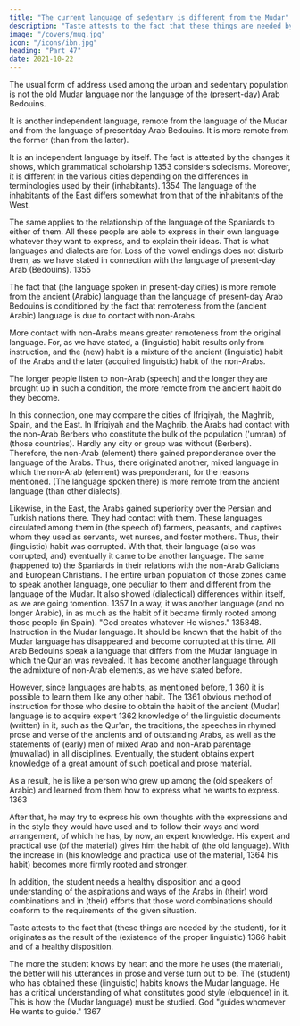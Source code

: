```yaml
---
title: "The current language of sedentary is different from the Mudar"
description: "Taste attests to the fact that these things are needed by the student. It originates as the result of the (existence of the proper linguistic) 1366 habit and of a healthy disposition"
image: "/covers/muq.jpg"
icon: "/icons/ibn.jpg"
heading: "Part 47"
date: 2021-10-22
---
```



<!-- ## 47. The language of the sedentary and urban population is an independent language different from the language of the Mudar -->

The usual form of address used among the urban and sedentary population is not the old Mudar language nor the language of the (present-day) Arab Bedouins. 

It is another independent language, remote from the language of the Mudar and from the language of presentday Arab Bedouins. It is more remote from the former (than from the latter).

It is an independent language by itself. The fact is attested by the changes it shows, which grammatical scholarship 1353 considers solecisms. Moreover, it is different in the various cities depending on the differences in terminologies used by their (inhabitants). 1354 The language of the inhabitants of the East differs somewhat from that of the inhabitants of the West. 

The same applies to the relationship of the language of the Spaniards to either of them. All these people are able to express in their own language whatever they want to express, and to explain their ideas. That is what languages and dialects are for. Loss of the vowel endings does not disturb them, as we have stated in connection with the language of
present-day Arab (Bedouins). 1355

The fact that (the language spoken in present-day cities) is more remote from the ancient (Arabic) language than the language of present-day Arab Bedouins is conditioned by the fact that remoteness from the (ancient Arabic) language is due to contact with non-Arabs. 

More contact with non-Arabs means greater remoteness from the original language. For, as we have stated, a (linguistic) habit results only from instruction, and the (new) habit is a mixture of the ancient (linguistic) habit of
the Arabs and the later (acquired linguistic) habit of the non-Arabs. <!-- 1356  -->

The longer people listen to non-Arab (speech) and the longer they are brought up in such a
condition, the more remote from the ancient habit do they become.

In this connection, one may compare the cities of Ifriqiyah, the Maghrib,
Spain, and the East. In Ifriqiyah and the Maghrib, the Arabs had contact with the
non-Arab Berbers who constitute the bulk of the population ('umran) of (those
countries). Hardly any city or group was without (Berbers). Therefore, the non-Arab
(element) there gained preponderance over the language of the Arabs. Thus, there
originated another, mixed language in which the non-Arab (element) was
preponderant, for the reasons mentioned. (The language spoken there) is more
remote from the ancient language (than other dialects).

Likewise, in the East, the Arabs gained superiority over the Persian and
Turkish nations there. They had contact with them. These languages circulated
among them in (the speech of) farmers, peasants, and captives whom they used as
servants, wet nurses, and foster mothers. Thus, their (linguistic) habit was corrupted.
With that, their language (also was corrupted, and) eventually it came to be another
language.
The same (happened to) the Spaniards in their relations with the non-Arab
Galicians and European Christians. The entire urban population of those zones came
to speak another language, one peculiar to them and different from the language of
the Mudar. It also showed (dialectical) differences within itself, as we are going tomention. 1357 In a way, it was another language (and no longer Arabic), in as much
as the habit of it became firmly rooted among those people (in Spain).
"God creates whatever He wishes." 135848. Instruction in the Mudar language.
It should be known that the habit of the Mudar language has disappeared and
become corrupted at this time. All Arab Bedouins speak a language that differs from
the Mudar language in which the Qur'an was revealed. It has become another
language through the admixture of non-Arab elements, as we have stated before. <!-- 1359 -->

However, since languages are habits, as mentioned before, 1 360 it is possible
to learn them like any other habit. The 1361 obvious method of instruction for those
who desire to obtain the habit of the ancient (Mudar) language is to acquire expert
1362 knowledge of the linguistic documents (written) in it, such as the Qur'an, the
traditions, the speeches in rhymed prose and verse of the ancients and of outstanding
Arabs, as well as the statements of (early) men of mixed Arab and non-Arab
parentage (muwallad) in all disciplines. Eventually, the student obtains expert
knowledge of a great amount of such poetical and prose material. 

As a result, he is like a person who grew up among the (old speakers of Arabic) and learned from
them how to express what he wants to express. 1363

After that, he may try to express his own thoughts with the expressions and in the style they would have used and to follow their ways and word arrangement, of which he has, by now, an expert knowledge. His expert and practical use (of the
material) gives him the habit of (the old language). With the increase in (his
knowledge and practical use of the material, 1364 his habit) becomes more firmly
rooted and stronger.

In addition, the student needs a healthy disposition and a good understanding
of the aspirations and ways of the Arabs in (their) word combinations and in (their)
efforts that those word combinations should conform to the requirements of the
given situation. <!-- 1365  -->

Taste attests to the fact that (these things are needed by the student), for it originates as the result of the (existence of the proper linguistic) 1366 habit and of a healthy disposition. 

The more the student knows by heart and the more he uses (the material), the better will his
utterances in prose and verse turn out to be. The (student) who has obtained these
(linguistic) habits knows the Mudar language. He has a critical understanding of
what constitutes good style (eloquence) in it.
This is how the (Mudar language) must be studied. God "guides whomever
He wants to guide." 1367
